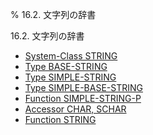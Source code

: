 % 16.2. 文字列の辞書

16.2. 文字列の辞書

- [System-Class STRING](16.2.string-system-class.html)
- [Type BASE-STRING](16.2.base-string.html)
- [Type SIMPLE-STRING](16.2.simple-string.html)
- [Type SIMPLE-BASE-STRING](16.2.simple-base-string.html)
- [Function SIMPLE-STRING-P](16.2.simple-string-p.html)
- [Accessor CHAR, SCHAR](16.2.char-accessor.html)
- [Function STRING](16.2.string-function.html)

